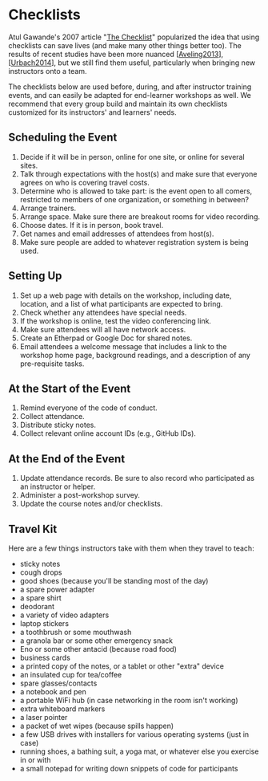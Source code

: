 # Checklists

Atul Gawande's 2007 article "[The Checklist][gawande-checklist]"
popularized the idea that using checklists can save lives (and make
many other things better too).  The results of recent studies have
been more nuanced [[Aveling2013](biblio.md#aveling-checklists)],
[[Urbach2014](biblio.md#urbach-checklists)], but we still find them
useful, particularly when bringing new instructors onto a team.

The checklists below are used before, during, and after instructor
training events, and can easily be adapted for end-learner workshops
as well.  We recommend that every group build and maintain its own
checklists customized for its instructors' and learners' needs.

## Scheduling the Event

1.  Decide if it will be in person, online for one site, or online for
    several sites.
1.  Talk through expectations with the host(s) and make sure that
    everyone agrees on who is covering travel costs.
1.  Determine who is allowed to take part: is the event open to all
    comers, restricted to members of one organization, or something in
    between?
1.  Arrange trainers.
1.  Arrange space.
    Make sure there are breakout rooms for video recording.
1.  Choose dates.
    If it is in person, book travel.
1.  Get names and email addresses of attendees from host(s).
1.  Make sure people are added to whatever registration system is
    being used.

## Setting Up

1.  Set up a web page with details on the workshop, including date,
    location, and a list of what participants are expected to bring.
1.  Check whether any attendees have special needs.
1.  If the workshop is online, test the video conferencing link.
1.  Make sure attendees will all have network access.
1.  Create an Etherpad or Google Doc for shared notes.
1.  Email attendees a welcome message that includes
    a link to the workshop home page,
    background readings,
    and a description of any pre-requisite tasks.

## At the Start of the Event

1.  Remind everyone of the code of conduct.
1.  Collect attendance.
1.  Distribute sticky notes.
1.  Collect relevant online account IDs (e.g., GitHub IDs).

## At the End of the Event

1.  Update attendance records.  Be sure to also record who
    participated as an instructor or helper.
1.  Administer a post-workshop survey.
1.  Update the course notes and/or checklists.

## Travel Kit

Here are a few things instructors take with them when they travel to
teach:

*   sticky notes
*   cough drops
*   good shoes
    (because you'll be standing most of the day)
*   a spare power adapter
*   a spare shirt
*   deodorant
*   a variety of video adapters
*   laptop stickers
*   a toothbrush or some mouthwash
*   a granola bar or some other emergency snack
*   Eno or some other antacid (because road food)
*   business cards
*   a printed copy of the notes, or a tablet or other "extra" device
*   an insulated cup for tea/coffee
*   spare glasses/contacts
*   a notebook and pen
*   a portable WiFi hub
    (in case networking in the room isn't working)
*   extra whiteboard markers
*   a laser pointer
*   a packet of wet wipes
    (because spills happen)
*   a few USB drives with installers for various operating systems
    (just in case)
*   running shoes, a bathing suit, a yoga mat, or whatever else you exercise in or with
*   a small notepad for writing down snippets of code for participants

[gawande-checklist]: http://www.newyorker.com/magazine/2007/12/10/the-checklist
